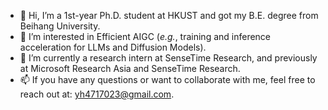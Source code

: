 - 👋 Hi, I’m  a 1st-year Ph.D. student at HKUST and got my B.E. degree from Beihang University.
- 👀 I’m interested in Efficient AIGC (*e.g.*, training and inference acceleration for LLMs and Diffusion Models).
- 🌱 I’m currently a research intern at SenseTime Research, and previously at Microsoft Research Asia and SenseTime Research.
- 📫 If you have any questions or want to collaborate with me, feel free to reach out at: yh4717023@gmail.com.

<!---
Harahan/Harahan is a ✨ special ✨ repository because its `README.md` (this file) appears on your GitHub profile.
You can click the Preview link to take a look at your changes.
--->
